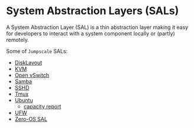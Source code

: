 # System Abstraction Layers (SALs)

A System Abstraction Layer (SAL) is a thin abstraction layer making it easy for developers to interact with a system component locally or (partly) remotely.

Some of `Jumpscale` SALs:

- [DiskLayout](Disklayout.md)
- [KVM](KVM.md)
- [Open vSwitch](OpenVSwitch.md)
- [Samba](Samba.md)
- [SSHD](SSHD.md)
- [Tmux](Tmux.md)
- [Ubuntu](Ubuntu.md)
  - [capacity report](capacityreport_from_ubuntu.md)
- [UFW](UFW.md)
- [Zero-OS SAL](zos/primitives.md)

